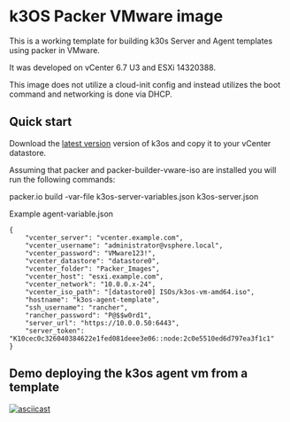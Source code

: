 # k3OS Packer VMware image

This is a working template for building k30s Server and Agent templates using packer in VMware.

It was developed on vCenter 6.7 U3 and ESXi 14320388.

This image does not utilize a cloud-init config and instead utilizes the boot command and networking is done via DHCP.

## Quick start

Download the [latest version](https://github.com/grengojbo/k3os/releases/latest) version of k3os and copy it to your vCenter datastore.

Assuming that packer and packer-builder-vware-iso are installed you will run the following commands:

packer.io build -var-file k3os-server-variables.json k3os-server.json

Example agent-variable.json

```
{
    "vcenter_server": "vcenter.example.com",
    "vcenter_username": "administrator@vsphere.local",
    "vcenter_password": "VMware123!",
    "vcenter_datastore": "datastore0",
    "vcenter_folder": "Packer_Images",
    "vcenter_host": "esxi.example.com",
    "vcenter_network": "10.0.0.x-24",
    "vcenter_iso_path": "[datastore0] ISOs/k3os-vm-amd64.iso",
    "hostname": "k3os-agent-template",
    "ssh_username": "rancher",
    "rancher_password": "P@$$w0rd1",
    "server_url": "https://10.0.0.50:6443",
    "server_token": "K10cec0c326040384622e1fed081deee3e06::node:2c0e5510ed6d797ea3f1c1"
}
```

## Demo deploying the k3os agent vm from a template

[![asciicast](https://asciinema.org/a/73CNGRExNUaLDGA545Bczg770.svg)](https://asciinema.org/a/73CNGRExNUaLDGA545Bczg770)
